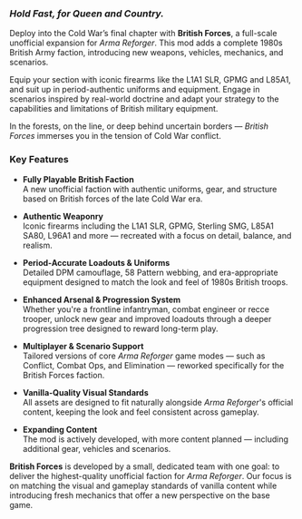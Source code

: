 ### *Hold Fast, for Queen and Country.*

Deploy into the Cold War’s final chapter with **British Forces**, a full-scale unofficial expansion for _Arma Reforger_. This mod adds a complete 1980s British Army faction, introducing new weapons, vehicles, mechanics, and scenarios.

Equip your section with iconic firearms like the L1A1 SLR, GPMG and L85A1, and suit up in period-authentic uniforms and equipment. Engage in scenarios inspired by real-world doctrine and adapt your strategy to the capabilities and limitations of British military equipment.

In the forests, on the line, or deep behind uncertain borders — _British Forces_ immerses you in the tension of Cold War conflict.

### Key Features

- **Fully Playable British Faction**  
    A new unofficial faction with authentic uniforms, gear, and structure based on British forces of the late Cold War era.
    
- **Authentic Weaponry**  
    Iconic firearms including the L1A1 SLR, GPMG, Sterling SMG, L85A1 SA80, L96A1 and more — recreated with a focus on detail, balance, and realism.
    
- **Period-Accurate Loadouts & Uniforms**  
    Detailed DPM camouflage, 58 Pattern webbing, and era-appropriate equipment designed to match the look and feel of 1980s British troops.
    
- **Enhanced Arsenal & Progression System**  
    Whether you're a frontline infantryman, combat engineer or recce trooper, unlock new gear and improved loadouts through a deeper progression tree designed to reward long-term play.
    
- **Multiplayer & Scenario Support**  
    Tailored versions of core _Arma Reforger_ game modes — such as Conflict, Combat Ops, and Elimination — reworked specifically for the British Forces faction.
    
- **Vanilla-Quality Visual Standards**  
    All assets are designed to fit naturally alongside _Arma Reforger_'s official content, keeping the look and feel consistent across gameplay.
    
- **Expanding Content**  
    The mod is actively developed, with more content planned — including additional gear, vehicles and scenarios.




**British Forces** is developed by a small, dedicated team with one goal: to deliver the highest-quality unofficial faction for _Arma Reforger_. Our focus is on matching the visual and gameplay standards of vanilla content while introducing fresh mechanics  that offer a new perspective on the base game.

